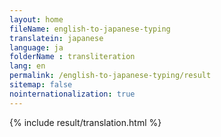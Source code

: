 ```yaml
--- 
layout: home 
fileName: english-to-japanese-typing
translatein: japanese
language: ja
folderName : transliteration
lang: en
permalink: /english-to-japanese-typing/result
sitemap: false
nointernationalization: true
---
```

{% include result/translation.html %}

<script src="/js/result/translator.js" data-foldername="{{page.folderName}}" data-lang="{{page.lang}}"></script>